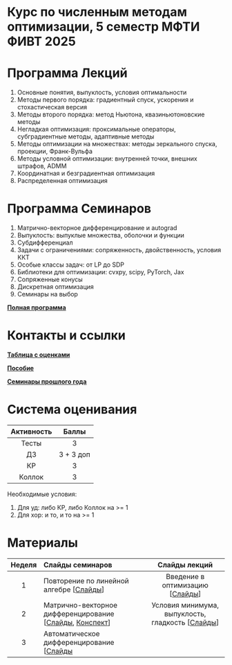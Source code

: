 # Курс по численным методам оптимизации, 5 семестр МФТИ ФИВТ 2025



# Программа Лекций
1) Основные понятия, выпуклость, условия оптимальности
2) Методы первого порядка: градиентный спуск, ускорения и стохастическая версия
3) Методы второго порядка: метод Ньютона, квазиньютоновские методы 
4) Негладкая оптимизация: проксимальные операторы, субградиентные методы, адаптивные методы
5) Методы оптимизации на множествах: методы зеркального спуска, проекции, Франк-Вульфа
6) Методы условной оптимизации: внутренней точки, внешних  штрафов, ADMM
7) Координатная и безградиентная оптимизация 
8) Распределенная оптимизация
    

# Программа Семинаров 

1) Матрично-векторное дифференцирование и autograd
2) Выпуклость: выпуклые множества, оболочки и функции
3) Субдифференциал 
4) Задачи с ограничениями: сопряженность, двойственность, условия ККТ
5) Особые классы задач: от LP до SDP
6) Библиотеки для оптимизации: cvxpy, scipy, PyTorch, Jax
7) Сопряженные конусы
8) Дискретная оптимизация
9) Семинары на выбор

**[Полная программа](https://github.com/BRAIn-Lab-teaching/OPTIMIZATION-METHODS-COURSE/blob/ПМИ_осень_2025/Программа.pdf)**

# Контакты и ссылки

**[Таблица с оценками](https://docs.google.com/spreadsheets/d/1TvIfuNutsYTcC5hMgOe5YvgQTzBG4KkbjbxNJWObaYU/edit?usp=sharing)**

**[Пособие](https://github.com/BRAIn-Lab-teaching/OPTIMIZATION-METHODS-COURSE/blob/ПМИ_осень_2025/Пособие.pdf)**

**[Семинары прошлого года](https://github.com/Jhomanik/opt_course_fall_2024/tree/main)**


# Система оценивания
| Активность |  Баллы  |
|:------:|:----------:|
| Тесты  | 3 |
| ДЗ |3 + 3 доп|
| КР |3|
| Коллок |3|

Необходимые условия:
1) Для уд: либо КР, либо Коллок на >= 1
2) Для хор: и то, и то на >= 1
# Материалы 
| Неделя | Слайды семинаров | Слайды лекций | 
|:------:|:----------|:----------:|
|1| Повторение по линейной алгебре [[Слайды](sems/sems_2025_1_linalg.pdf)]  | Введение в оптимизацию [[Слайды](lecs/lecs_2025_1_intro.pdf)]  |
|2| Матрично-векторное дифференцирование [[Слайды](sems/sems_2025_2_matvec_diff.pdf), [Конспект](sems/sems_2025_2_notes.pdf)]  | Условия минимума, выпуклость, гладкость [[Слайды](lecs/lecs_2025_2.pdf)] |
|3| Автоматическое дифференцирование [[Слайды](sems/sems_2025_3_autodiff.pdf)  |  |
